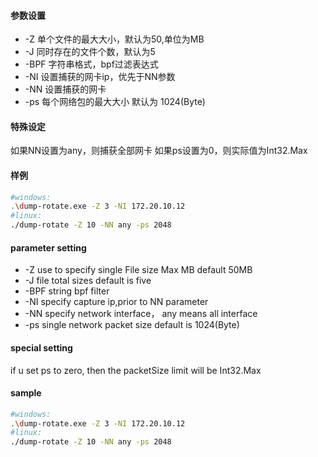 #### 参数设置
- -Z 单个文件的最大大小，默认为50,单位为MB
- -J 同时存在的文件个数，默认为5
- -BPF 字符串格式，bpf过滤表达式
- -NI 设置捕获的网卡ip，优先于NN参数
- -NN 设置捕获的网卡
- -ps 每个网络包的最大大小 默认为 1024(Byte)

#### 特殊设定
如果NN设置为any，则捕获全部网卡
如果ps设置为0，则实际值为Int32.Max

#### 样例

```bash
#windows:
.\dump-rotate.exe -Z 3 -NI 172.20.10.12
#linux:
./dump-rotate -Z 10 -NN any -ps 2048
```

#### parameter setting
- -Z use to specify single File size Max MB default 50MB
- -J file total sizes  default is five
- -BPF string bpf filter
- -NI specify capture ip,prior to NN parameter
- -NN specify network interface， any means all interface
- -ps single network packet size default is 1024(Byte)

#### special setting
if u set ps to zero, then the packetSize limit will be Int32.Max

#### sample

```bash
#windows:
.\dump-rotate.exe -Z 3 -NI 172.20.10.12
#linux:
./dump-rotate -Z 10 -NN any -ps 2048
```
